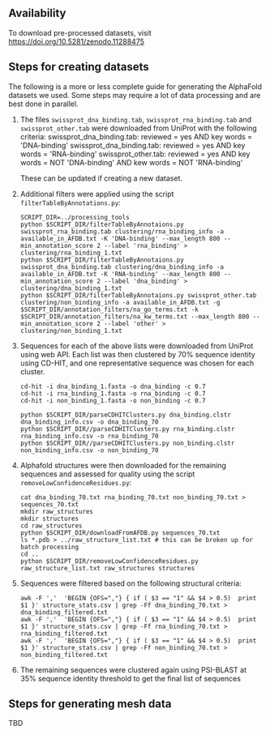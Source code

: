 ## Availability
To download pre-processed datasets, visit https://doi.org/10.5281/zenodo.11288475

## Steps for creating datasets
The following is a more or less complete guide for generating the AlphaFold datasets we used. Some steps may require a lot of data processing and are best done in parallel.

1. The files `swissprot_dna_binding.tab`, `swissprot_rna_binding.tab` and `swissprot_other.tab` were downloaded from UniProt with the following criteria:
	swissprot_dna_binding.tab: reviewed = yes AND key words = 'DNA-binding'
	swissprot_dna_binding.tab: reviewed = yes AND key words = 'RNA-binding'
	swissprot_other.tab: reviewed = yes AND key words = NOT 'DNA-binding' AND kew words = NOT 'RNA-binding'

	These can be updated if creating a new dataset.

2. Additional filters were applied using the script `filterTableByAnnotations.py`:
	```
	SCRIPT_DIR=../processing_tools
	python $SCRIPT_DIR/filterTableByAnnotaions.py swissprot_rna_binding.tab clustering/rna_binding_info -a available_in_AFDB.txt -K 'DNA-binding' --max_length 800 --min_annotation_score 2 --label 'rna_binding' > clustering/rna_binding_1.txt	
	python $SCRIPT_DIR/filterTableByAnnotaions.py swissprot_dna_binding.tab clustering/dna_binding_info -a available_in_AFDB.txt -K 'RNA-binding' --max_length 800 --min_annotation_score 2 --label 'dna_binding' > clustering/dna_binding_1.txt	
	python $SCRIPT_DIR/filterTableByAnnotaions.py swissprot_other.tab clustering/non_binding_info -a available_in_AFDB.txt -g $SCRIPT_DIR/annotation_filters/na_go_terms.txt -k $SCRIPT_DIR/annotation_filters/na_kw_terms.txt --max_length 800 --min_annotation_score 2 --label 'other' > clustering/non_binding_1.txt
	```
3. Sequences for each of the above lists were downloaded from UniProt using web API. Each list was then clustered by 70% sequence identity using CD-HIT, and one representative sequence was chosen for each cluster.
	```	
	cd-hit -i dna_binding_1.fasta -o dna_binding -c 0.7
	cd-hit -i rna_binding_1.fasta -o rna_binding -c 0.7	
	cd-hit -i non_binding_1.fasta -o non_binding -c 0.7

	python $SCRIPT_DIR/parseCDHITClusters.py dna_binding.clstr dna_binding_info.csv -o dna_binding_70
	python $SCRIPT_DIR//parseCDHITClusters.py rna_binding.clstr rna_binding_info.csv -o rna_binding_70
	python $SCRIPT_DIR//parseCDHITClusters.py non_binding.clstr non_binding_info.csv -o non_binding_70
	```
4. Alphafold structures were then downloaded for the remaining sequences and assessed for quality using the script `removeLowConfidenceResidues.py`:
	```	
	cat dna_binding_70.txt rna_binding_70.txt non_binding_70.txt > sequences_70.txt
	mkdir raw_structures
	mkdir structures
	cd raw_structures	
	python $SCRIPT_DIR/downloadFromAFDB.py sequences_70.txt
	ls *.pdb > ../raw_structure_list.txt # this can be broken up for batch processing
	cd ..
	python $SCRIPT_DIR/removeLowConfidenceResidues.py raw_structure_list.txt raw_structures structures
	```
5. Sequences were filtered based on the following structural criteria:
	```
	awk -F ','  'BEGIN {OFS=","} { if ( $3 == "1" && $4 > 0.5)  print $1 }' structure_stats.csv | grep -Ff dna_binding_70.txt > dna_binding_filtered.txt
	awk -F ','  'BEGIN {OFS=","} { if ( $3 == "1" && $4 > 0.5)  print $1 }' structure_stats.csv | grep -Ff rna_binding_70.txt > rna_binding_filtered.txt
	awk -F ','  'BEGIN {OFS=","} { if ( $3 == "1" && $4 > 0.5)  print $1 }' structure_stats.csv | grep -Ff non_binding_70.txt > non_binding_filtered.txt
	```
6. The remaining sequences were clustered again using PSI-BLAST at 35% sequence identity threshold to get the final list of sequences
## Steps for generating mesh data
TBD
